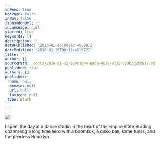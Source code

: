 ```yaml
---
inFeed: true
hasPage: false
inNav: false
isBasedOnUrl: ''
inLanguage: null
starred: true
keywords: []
description: ''
datePublished: '2016-01-16T00:10:45.903Z'
dateModified: '2016-01-16T00:10:45.572Z'
title: ''
author: []
sourcePath: _posts/2016-01-15-589c1044-eada-4079-8732-133b3d25d617.md
published: true
authors: []
publisher:
  name: null
  domain: null
  url: null
  favicon: null
_type: Blurb

---
```

![](https://the-grid-user-content.s3-us-west-2.amazonaws.com/38e5568c-bda2-4908-8c7b-2b0663e0b036.jpg)

I spent the day at a dance studio in the heart of the Empire State Building channeling a long time hero with a boombox, a disco ball, some tunes, and the peerless Brooklyn